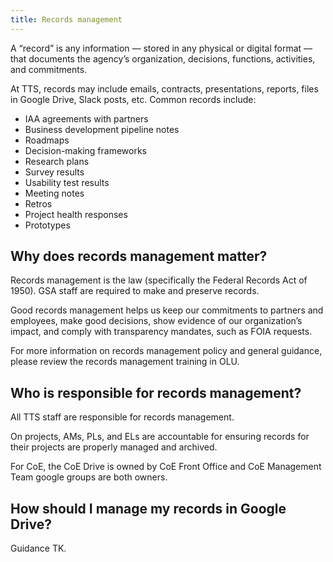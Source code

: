 ```yaml
---
title: Records management
---
```


A “record” is any information — stored in any physical or digital format — that documents the agency’s organization, decisions, functions, activities, and commitments.

At TTS, records may include emails, contracts, presentations, reports, files in Google Drive, Slack posts, etc. Common records include:

- IAA agreements with partners
- Business development pipeline notes
- Roadmaps
- Decision-making frameworks
- Research plans
- Survey results
- Usability test results
- Meeting notes
- Retros
- Project health responses
- Prototypes

## Why does records management matter?

Records management is the law (specifically the Federal Records Act of 1950). GSA staff are required to make and preserve records.

Good records management helps us keep our commitments to partners and employees, make good decisions, show evidence of our organization’s impact, and comply with transparency mandates, such as FOIA requests.

For more information on records management policy and general guidance, please review the records management training in OLU.

## Who is responsible for records management?

All TTS staff are responsible for records management.

On projects, AMs, PLs, and ELs are accountable for ensuring records for their projects are properly managed and archived.

For CoE, the CoE Drive is owned by CoE Front Office and CoE Management Team google groups are both owners.

## How should I manage my records in Google Drive?

Guidance TK.
